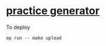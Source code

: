 # [practice generator](https://xade.eu/practice-generator/)

To deploy

```console
op run -- make upload
```
